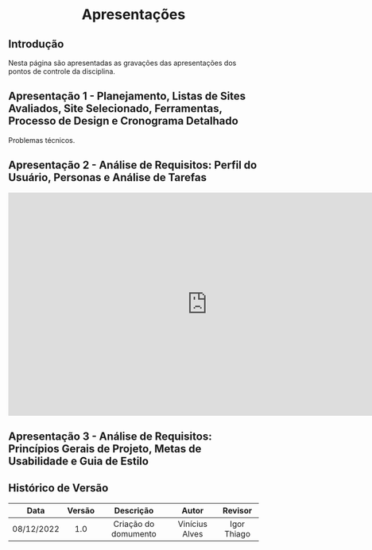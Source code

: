 # <center>Apresentações

## Introdução
 Nesta página são apresentadas as gravações das apresentações dos pontos de controle da disciplina.

## Apresentação 1 - Planejamento, Listas de Sites Avaliados, Site Selecionado, Ferramentas, Processo de Design e Cronograma Detalhado
Problemas técnicos.

## Apresentação 2 - Análise de Requisitos: Perfil do Usuário, Personas e Análise de Tarefas
<iframe width="800" height="450" src="https://www.youtube.com/embed/XckK5KiQ1Nk?start=5" title="YouTube video player" frameborder="0" allow="accelerometer; autoplay; clipboard-write; encrypted-media; gyroscope; picture-in-picture" allowfullscreen></iframe>

## Apresentação 3 - Análise de Requisitos: Princípios Gerais de Projeto, Metas de Usabilidade e Guia de Estilo

## Histórico de Versão
 
| Data       | Versão | Descrição            | Autor             | Revisor |
|:----------:|:------:|:--------------------:|:-----------------:|:-------:|
| 08/12/2022 | 1.0 | Criação do domumento | Vinícius Alves | Igor Thiago |
 
